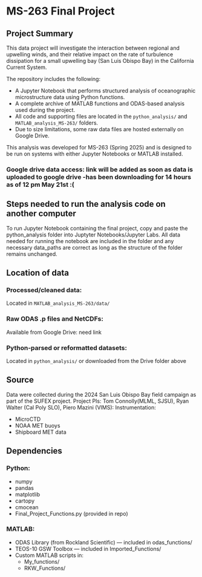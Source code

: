 # MS-263 Final Project
## Project Summary

This data project will investigate the interaction between regional and upwelling winds, and their relative impact on the rate of turbulence dissipation for a small upwelling bay (San Luis Obispo Bay) in the California Current System.

The repository includes the following:
- A Jupyter Notebook that performs structured analysis of oceanographic microstructure data using Python functions.
- A complete archive of MATLAB functions and ODAS-based analysis used during the project.
- All code and supporting files are located in the `python_analysis/` and `MATLAB_analysis_MS-263/` folders.
- Due to size limitations, some raw data files are hosted externally on Google Drive.

This analysis was developed for MS-263 (Spring 2025) and is designed to be run on systems with either Jupyter Notebooks or MATLAB installed.

### Google drive data access: link will be added as soon as data is uploaded to google drive -has been downloading for 14 hours as of 12 pm May 21st :(

## Steps needed to run the analysis code on another computer
To run Jupyter Notebook containing the final project, copy and paste the python_analysis folder into Juptyter Notebooks/Jupyter Labs. All data needed for running the notebook are included in the folder and any necessary data_paths are correct as long as the structure of the folder remains unchanged.
## Location of data
### Processed/cleaned data:
Located in `MATLAB_analysis_MS-263/data/`
### Raw ODAS .p files and NetCDFs:
Available from Google Drive: need link
### Python-parsed or reformatted datasets:
Located in `python_analysis/` or downloaded from the Drive folder above

## Source
Data were collected during the 2024 San Luis Obispo Bay field campaign as part of the SUFEX project. Project PIs: Tom Connolly(MLML, SJSU), Ryan Walter (Cal Poly SLO), Piero Mazini (VIMS):
Instrumentation:
* MicroCTD
* NOAA MET buoys
* Shipboard MET data

## Dependencies
### Python:
* numpy
* pandas
* matplotlib
* cartopy
* cmocean
* Final_Project_Functions.py (provided in repo)
### MATLAB:
* ODAS Library (from Rockland Scientific) — included in odas_functions/
* TEOS-10 GSW Toolbox — included in Imported_Functions/
* Custom MATLAB scripts in:
     - My_functions/
     - RKW_Functions/

